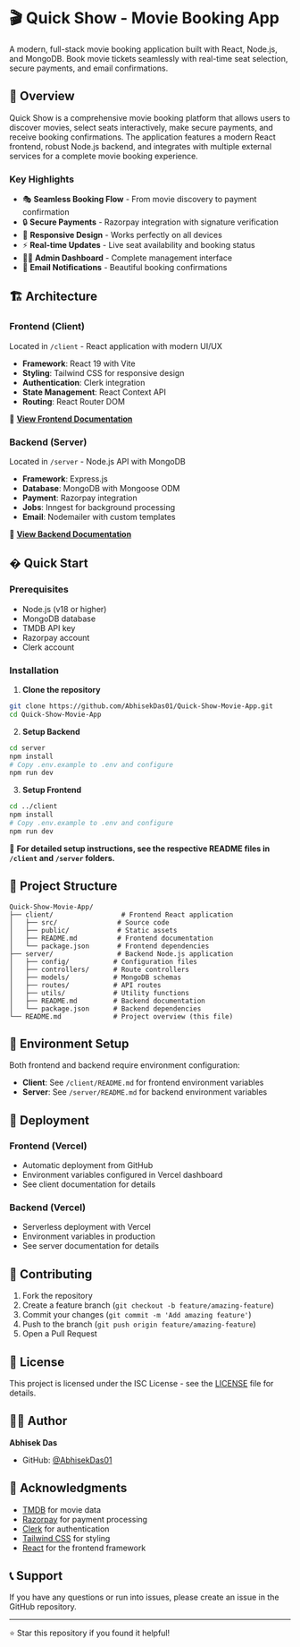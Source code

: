 # 🎬 Quick Show - Movie Booking App

A modern, full-stack movie booking application built with React, Node.js, and MongoDB. Book movie tickets seamlessly with real-time seat selection, secure payments, and email confirmations.

## 🌟 Overview

Quick Show is a comprehensive movie booking platform that allows users to discover movies, select seats interactively, make secure payments, and receive booking confirmations. The application features a modern React frontend, robust Node.js backend, and integrates with multiple external services for a complete movie booking experience.

### Key Highlights
- 🎭 **Seamless Booking Flow** - From movie discovery to payment confirmation
- 🔒 **Secure Payments** - Razorpay integration with signature verification
- 📱 **Responsive Design** - Works perfectly on all devices
- ⚡ **Real-time Updates** - Live seat availability and booking status
- 👨‍💼 **Admin Dashboard** - Complete management interface
- 📧 **Email Notifications** - Beautiful booking confirmations

## 🏗️ Architecture

### Frontend (Client)
Located in `/client` - React application with modern UI/UX
- **Framework**: React 19 with Vite
- **Styling**: Tailwind CSS for responsive design
- **Authentication**: Clerk integration
- **State Management**: React Context API
- **Routing**: React Router DOM

📖 **[View Frontend Documentation](./client/README.md)**

### Backend (Server)  
Located in `/server` - Node.js API with MongoDB
- **Framework**: Express.js
- **Database**: MongoDB with Mongoose ODM
- **Payment**: Razorpay integration
- **Jobs**: Inngest for background processing
- **Email**: Nodemailer with custom templates

📖 **[View Backend Documentation](./server/README.md)**

## � Quick Start

### Prerequisites
- Node.js (v18 or higher)
- MongoDB database
- TMDB API key
- Razorpay account  
- Clerk account

### Installation

1. **Clone the repository**
```bash
git clone https://github.com/AbhisekDas01/Quick-Show-Movie-App.git
cd Quick-Show-Movie-App
```

2. **Setup Backend**
```bash
cd server
npm install
# Copy .env.example to .env and configure
npm run dev
```

3. **Setup Frontend**
```bash
cd ../client  
npm install
# Copy .env.example to .env and configure
npm run dev
```

🔧 **For detailed setup instructions, see the respective README files in `/client` and `/server` folders.**

## 📁 Project Structure

```
Quick-Show-Movie-App/
├── client/                 # Frontend React application
│   ├── src/               # Source code
│   ├── public/            # Static assets
│   ├── README.md          # Frontend documentation
│   └── package.json       # Frontend dependencies
├── server/                # Backend Node.js application  
│   ├── config/           # Configuration files
│   ├── controllers/      # Route controllers
│   ├── models/           # MongoDB schemas
│   ├── routes/           # API routes
│   ├── utils/            # Utility functions
│   ├── README.md         # Backend documentation
│   └── package.json      # Backend dependencies
└── README.md             # Project overview (this file)
```

## 🔧 Environment Setup

Both frontend and backend require environment configuration:

- **Client**: See `/client/README.md` for frontend environment variables
- **Server**: See `/server/README.md` for backend environment variables

## 🚀 Deployment

### Frontend (Vercel)
- Automatic deployment from GitHub
- Environment variables configured in Vercel dashboard
- See client documentation for details

### Backend (Vercel) 
- Serverless deployment with Vercel
- Environment variables in production
- See server documentation for details

## 🤝 Contributing

1. Fork the repository
2. Create a feature branch (`git checkout -b feature/amazing-feature`)
3. Commit your changes (`git commit -m 'Add amazing feature'`)
4. Push to the branch (`git push origin feature/amazing-feature`)
5. Open a Pull Request

## 📄 License

This project is licensed under the ISC License - see the [LICENSE](LICENSE) file for details.

## 👨‍💻 Author

**Abhisek Das**
- GitHub: [@AbhisekDas01](https://github.com/AbhisekDas01)

## 🙏 Acknowledgments

- [TMDB](https://www.themoviedb.org/) for movie data
- [Razorpay](https://razorpay.com/) for payment processing
- [Clerk](https://clerk.com/) for authentication
- [Tailwind CSS](https://tailwindcss.com/) for styling
- [React](https://react.dev/) for the frontend framework

## 📞 Support

If you have any questions or run into issues, please create an issue in the GitHub repository.

---

⭐ Star this repository if you found it helpful!
